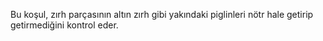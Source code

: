 Bu koşul, zırh parçasının altın zırh gibi yakındaki piglinleri nötr hale getirip getirmediğini kontrol eder.